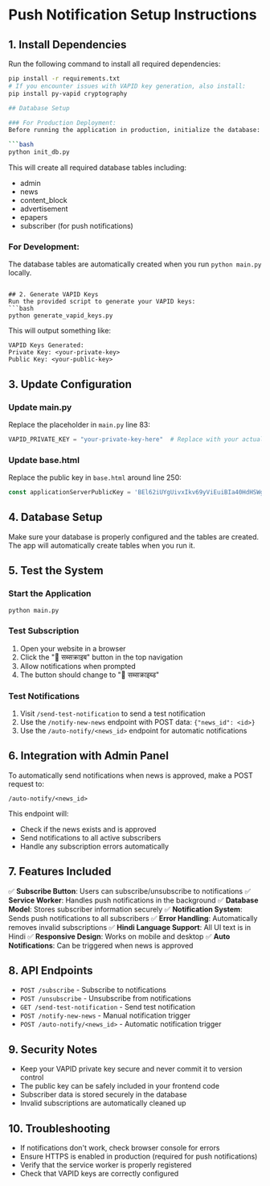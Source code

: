 # Push Notification Setup Instructions

## 1. Install Dependencies
Run the following command to install all required dependencies:
```bash
pip install -r requirements.txt
# If you encounter issues with VAPID key generation, also install:
pip install py-vapid cryptography

## Database Setup

### For Production Deployment:
Before running the application in production, initialize the database:

```bash
python init_db.py
```

This will create all required database tables including:
- admin
- news
- content_block
- advertisement
- epapers
- subscriber (for push notifications)

### For Development:
The database tables are automatically created when you run `python main.py` locally.
```

## 2. Generate VAPID Keys
Run the provided script to generate your VAPID keys:
```bash
python generate_vapid_keys.py
```

This will output something like:
```
VAPID Keys Generated:
Private Key: <your-private-key>
Public Key: <your-public-key>
```

## 3. Update Configuration

### Update main.py
Replace the placeholder in `main.py` line 83:
```python
VAPID_PRIVATE_KEY = "your-private-key-here"  # Replace with your actual private key
```

### Update base.html
Replace the public key in `base.html` around line 250:
```javascript
const applicationServerPublicKey = 'BEl62iUYgUivxIkv69yViEuiBIa40HdHSWgMfHXPJeuNiJ7Ek00jVNPSyeQX-QbVFPLwqyBFWAlVfY9OCLXiAiA';  // Replace with your actual public key
```

## 4. Database Setup
Make sure your database is properly configured and the tables are created. The app will automatically create tables when you run it.

## 5. Test the System

### Start the Application
```bash
python main.py
```

### Test Subscription
1. Open your website in a browser
2. Click the "🔔 सब्सक्राइब" button in the top navigation
3. Allow notifications when prompted
4. The button should change to "🔔 सब्सक्राइब्ड"

### Test Notifications
1. Visit `/send-test-notification` to send a test notification
2. Use the `/notify-new-news` endpoint with POST data: `{"news_id": <id>}`
3. Use the `/auto-notify/<news_id>` endpoint for automatic notifications

## 6. Integration with Admin Panel

To automatically send notifications when news is approved, make a POST request to:
```
/auto-notify/<news_id>
```

This endpoint will:
- Check if the news exists and is approved
- Send notifications to all active subscribers
- Handle any subscription errors automatically

## 7. Features Included

✅ **Subscribe Button**: Users can subscribe/unsubscribe to notifications
✅ **Service Worker**: Handles push notifications in the background
✅ **Database Model**: Stores subscriber information securely
✅ **Notification System**: Sends push notifications to all subscribers
✅ **Error Handling**: Automatically removes invalid subscriptions
✅ **Hindi Language Support**: All UI text is in Hindi
✅ **Responsive Design**: Works on mobile and desktop
✅ **Auto Notifications**: Can be triggered when news is approved

## 8. API Endpoints

- `POST /subscribe` - Subscribe to notifications
- `POST /unsubscribe` - Unsubscribe from notifications
- `GET /send-test-notification` - Send test notification
- `POST /notify-new-news` - Manual notification trigger
- `POST /auto-notify/<news_id>` - Automatic notification trigger

## 9. Security Notes

- Keep your VAPID private key secure and never commit it to version control
- The public key can be safely included in your frontend code
- Subscriber data is stored securely in the database
- Invalid subscriptions are automatically cleaned up

## 10. Troubleshooting

- If notifications don't work, check browser console for errors
- Ensure HTTPS is enabled in production (required for push notifications)
- Verify that the service worker is properly registered
- Check that VAPID keys are correctly configured